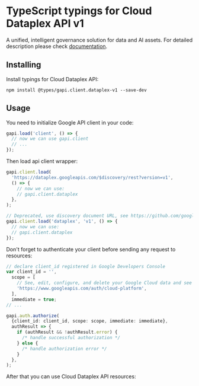 # TypeScript typings for Cloud Dataplex API v1

A unified, intelligent governance solution for data and AI assets.
For detailed description please check [documentation](https://cloud.google.com/dataplex/docs).

## Installing

Install typings for Cloud Dataplex API:

```
npm install @types/gapi.client.dataplex-v1 --save-dev
```

## Usage

You need to initialize Google API client in your code:

```typescript
gapi.load('client', () => {
  // now we can use gapi.client
  // ...
});
```

Then load api client wrapper:

```typescript
gapi.client.load(
  'https://dataplex.googleapis.com/$discovery/rest?version=v1',
  () => {
    // now we can use:
    // gapi.client.dataplex
  },
);
```

```typescript
// Deprecated, use discovery document URL, see https://github.com/google/google-api-javascript-client/blob/master/docs/reference.md#----gapiclientloadname----version----callback--
gapi.client.load('dataplex', 'v1', () => {
  // now we can use:
  // gapi.client.dataplex
});
```

Don't forget to authenticate your client before sending any request to resources:

```typescript
// declare client_id registered in Google Developers Console
var client_id = '',
  scope = [
    // See, edit, configure, and delete your Google Cloud data and see the email address for your Google Account.
    'https://www.googleapis.com/auth/cloud-platform',
  ],
  immediate = true;
// ...

gapi.auth.authorize(
  {client_id: client_id, scope: scope, immediate: immediate},
  authResult => {
    if (authResult && !authResult.error) {
      /* handle successful authorization */
    } else {
      /* handle authorization error */
    }
  },
);
```

After that you can use Cloud Dataplex API resources: <!-- TODO: make this work for multiple namespaces -->

```typescript

```
